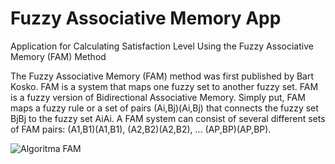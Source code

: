 # Fuzzy Associative Memory App
Application for Calculating Satisfaction Level Using the Fuzzy Associative Memory (FAM) Method

The Fuzzy Associative Memory (FAM) method was first published by Bart Kosko. FAM is a system that maps one fuzzy set to another fuzzy set. FAM is a fuzzy version of Bidirectional Associative Memory. Simply put, FAM maps a fuzzy rule or a set of pairs (Ai,Bj)(Ai​,Bj​) that connects the fuzzy set BjBj​ to the fuzzy set AiAi​. A FAM system can consist of several different sets of FAM pairs: (A1,B1)(A1​,B1​), (A2,B2)(A2​,B2​), ... (AP,BP)(AP​,BP​).

![Algoritma FAM](https://github.com/user-attachments/assets/afb9ed15-175c-4f3a-815e-999f7c38af45)
